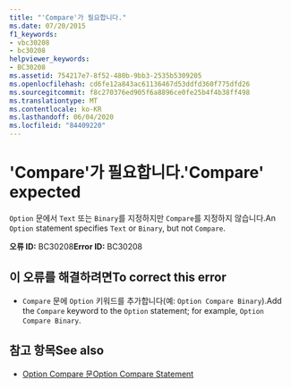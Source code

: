 ```yaml
---
title: "'Compare'가 필요합니다."
ms.date: 07/20/2015
f1_keywords:
- vbc30208
- bc30208
helpviewer_keywords:
- BC30208
ms.assetid: 754217e7-8f52-480b-9bb3-2535b5309205
ms.openlocfilehash: cd6fe12a843ac61136467d53ddfd360f775dfd26
ms.sourcegitcommit: f8c270376ed905f6a8896ce0fe25b4f4b38ff498
ms.translationtype: MT
ms.contentlocale: ko-KR
ms.lasthandoff: 06/04/2020
ms.locfileid: "84409220"
---
```

# <a name="compare-expected"></a><span data-ttu-id="8d6ed-102">'Compare'가 필요합니다.</span><span class="sxs-lookup"><span data-stu-id="8d6ed-102">'Compare' expected</span></span>
<span data-ttu-id="8d6ed-103">`Option` 문에서 `Text` 또는 `Binary`를 지정하지만 `Compare`를 지정하지 않습니다.</span><span class="sxs-lookup"><span data-stu-id="8d6ed-103">An `Option` statement specifies `Text` or `Binary`, but not `Compare`.</span></span>  
  
 <span data-ttu-id="8d6ed-104">**오류 ID:** BC30208</span><span class="sxs-lookup"><span data-stu-id="8d6ed-104">**Error ID:** BC30208</span></span>  
  
## <a name="to-correct-this-error"></a><span data-ttu-id="8d6ed-105">이 오류를 해결하려면</span><span class="sxs-lookup"><span data-stu-id="8d6ed-105">To correct this error</span></span>  
  
- <span data-ttu-id="8d6ed-106">`Compare` 문에 `Option` 키워드를 추가합니다(예: `Option Compare Binary`).</span><span class="sxs-lookup"><span data-stu-id="8d6ed-106">Add the `Compare` keyword to the `Option` statement; for example, `Option Compare Binary`.</span></span>  
  
## <a name="see-also"></a><span data-ttu-id="8d6ed-107">참고 항목</span><span class="sxs-lookup"><span data-stu-id="8d6ed-107">See also</span></span>

- [<span data-ttu-id="8d6ed-108">Option Compare 문</span><span class="sxs-lookup"><span data-stu-id="8d6ed-108">Option Compare Statement</span></span>](../language-reference/statements/option-compare-statement.md)
